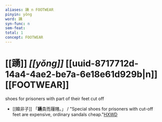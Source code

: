 ```yaml
---
aliases: 踴 n FOOTWEAR
pinyin: yǒng
word: 踴
syn-func: n
sem-feat: 
total: 1
concept: FOOTWEAR 
---
```

# [[踴]] *[[yǒng]]*  [[uuid-8717712d-14a4-4ae2-be7a-6e18e61d929b|n]] [[FOOTWEAR]]
shoes for prisoners with part of their feet cut off
 - [[韓非子]] 「**踴**貴而屨賤。」 / "Special shoes for prisoners with cut-off feet are expensive, ordinary sandals cheap."[HXWD](https://hxwd.org/textview.html?location=KR3c0005_tls_037-2a.7)